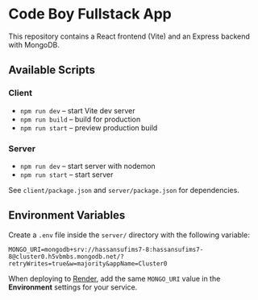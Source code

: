 # Code Boy Fullstack App

This repository contains a React frontend (Vite) and an Express backend with MongoDB.

## Available Scripts

### Client
- `npm run dev` – start Vite dev server
- `npm run build` – build for production
- `npm run start` – preview production build

### Server
- `npm run dev` – start server with nodemon
- `npm run start` – start server

See `client/package.json` and `server/package.json` for dependencies.

## Environment Variables

Create a `.env` file inside the `server/` directory with the following
variable:

```
MONGO_URI=mongodb+srv://hassansufims7-8:hassansufims7-8@cluster0.h5vbmbs.mongodb.net/?retryWrites=true&w=majority&appName=Cluster0
```

When deploying to [Render](https://render.com), add the same `MONGO_URI`
value in the **Environment** settings for your service.
